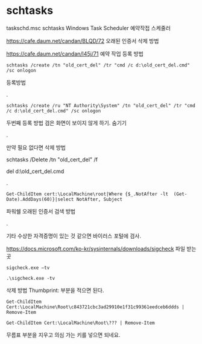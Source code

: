 # schtasks
taskschd.msc schtasks Windows Task Scheduler 예약작접 스케줄러

https://cafe.daum.net/candan/BLQD/72 오래된 인증서 삭제 방법

https://cafe.daum.net/candan/I45j/71 예약 작업 등록 방법

`schtasks /create /tn "old_cert_del" /tr "cmd /c d:\old_cert_del.cmd" /sc onlogon`

등록방법

.

`schtasks /create /ru "NT Authority\System" /tn "old_cert_del" /tr "cmd /c d:\old_cert_del.cmd" /sc onlogon`

두번째 등록 방법 검은 화면이 보이지 않게 하기. 숨기기 

.

만약 필요 없다면 삭제 방법

schtasks /Delete /tn "old_cert_del" /f

del d:\old_cert_del.cmd

.

`Get-ChildItem cert:\LocalMachine\root|Where {$_.NotAfter -lt  (Get-Date).AddDays(60)}|select NotAfter, Subject`

파워쉘 오래된 인증서 검색 방법

.

기타 수상한 자격증명이 있는 것 같으면 바이러스 포털에 검사.

https://docs.microsoft.com/ko-kr/sysinternals/downloads/sigcheck 파일 받는곳   

`sigcheck.exe –tv`

`.\sigcheck.exe -tv`


삭제 방법 Thumbprint: 부분을 적으면 된다.

`Get-ChildItem Cert:\LocalMachine\Root\c843721cbc3ad29910e1f31c99361eedceb6ddds | Remove-Item`

`Get-ChildItem Cert:\LocalMachine\Root\??? | Remove-Item`

무름표 부분을 지우고 의심 가는 키를 넣으면 되네요.
